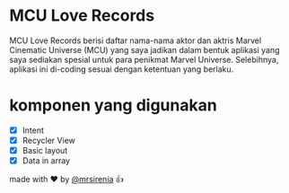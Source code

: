 # MCU Love Records

MCU Love Records berisi daftar nama-nama aktor dan aktris Marvel Cinematic Universe (MCU) yang saya jadikan dalam bentuk aplikasi yang saya sediakan spesial untuk para penikmat Marvel Universe. Selebihnya, aplikasi ini di-coding sesuai dengan ketentuan yang berlaku.

# komponen yang digunakan 
- [x] Intent
- [x] Recycler View
- [x] Basic layout
- [x] Data in array

made with :heart: by [@mrsirenia](https://www.instagram.com/mrsirenia/) :thumbsup:
